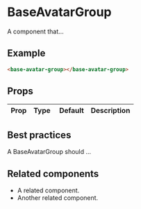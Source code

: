 # BaseAvatarGroup

A component that...

## Example

```html
<base-avatar-group></base-avatar-group>
```

## Props

Prop | Type | Default | Description
--- | --- | --- | ---

## Best practices

A BaseAvatarGroup should ...

## Related components

- A related component.
- Another related component.
